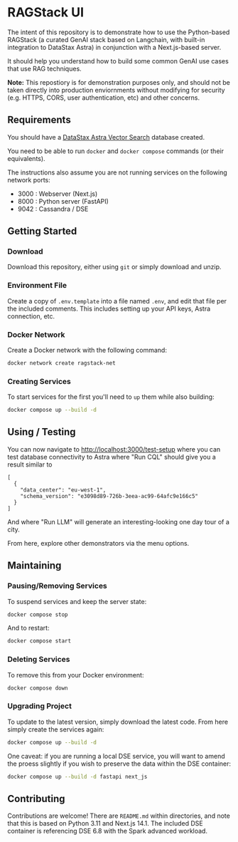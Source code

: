 # RAGStack UI

The intent of this repository is to demonstrate how to use the Python-based RAGStack (a curated GenAI stack based on Langchain, with built-in integration to DataStax Astra) in conjunction with a Next.js-based server.

It should help you understand how to build some common GenAI use cases that use RAG techniques.

**Note:** This repostiory is for demonstration purposes only, and should not be taken directly into production enviornments without modifying for security (e.g. HTTPS, CORS, user authentication, etc) and other concerns.

## Requirements

You should have a [DataStax Astra Vector Search](https://www.datastax.com/products/vector-search) database created.

You need to be able to run `docker` and `docker compose` commands (or their equivalents).

The instructions also assume you are not running services on the following network ports:
* 3000 : Webserver (Next.js)
* 8000 : Python server (FastAPI)
* 9042 : Cassandra / DSE

## Getting Started

### Download

Download this repository, either using `git` or simply download and unzip.

### Environment File

Create a copy of `.env.template` into a file named `.env`, and edit that file per the included comments. This includes setting 
up your API keys, Astra connection, etc.

### Docker Network

Create a Docker network with the following command:

```bash
docker network create ragstack-net
```

### Creating Services

To start services for the first you'll need to `up` them while also building:

```bash
docker compose up --build -d
```

## Using / Testing

You can now navigate to [http://localhost:3000/test-setup](http://localhost:3000/test-setup) where you can test database connectivity to Astra where "Run CQL" should give you a result similar to

```
[
  {
    "data_center": "eu-west-1",
    "schema_version": "e3098d89-726b-3eea-ac99-64afc9e166c5"
  }
]
```

And where "Run LLM" will generate an interesting-looking one day tour of a city.

From here, explore other demonstrators via the menu options.

## Maintaining 

### Pausing/Removing Services

To suspend services and keep the server state:

```bash
docker compose stop
```

And to restart:
```bash
docker compose start
```

### Deleting Services

To remove this from your Docker environment:

```bash
docker compose down
```

### Upgrading Project

To update to the latest version, simply download the latest code. From here simply create the services again:

```bash
docker compose up --build -d
```

One caveat: if you are running a local DSE service, you will want to amend the proess slightly if you wish to preserve the data within the DSE container:

```bash
docker compose up --build -d fastapi next_js
```

## Contributing

Contributions are welcome! There are `README.md` within directories, and note that this is based on Python 3.11 and Next.js 14.1. The included DSE container is referencing DSE 6.8 with the Spark advanced workload.
